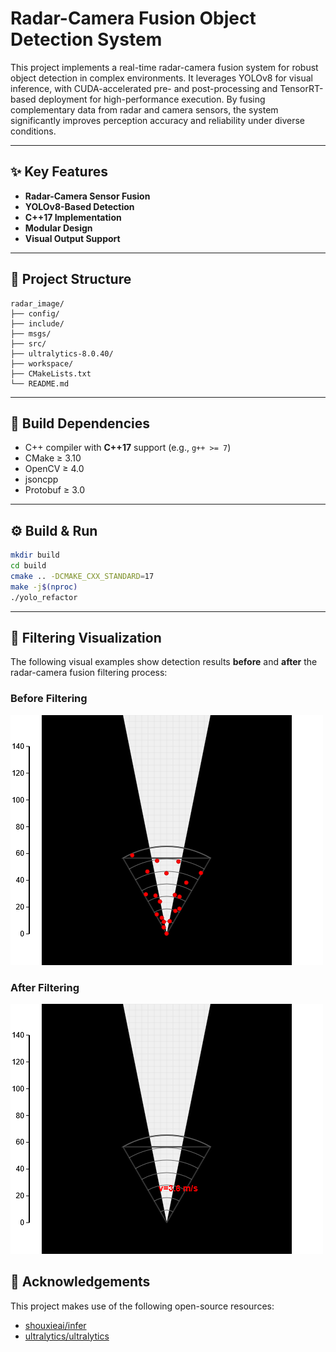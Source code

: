 

# Radar-Camera Fusion Object Detection System

This project implements a real-time radar-camera fusion system for robust object detection in complex environments. It leverages YOLOv8 for visual inference, with CUDA-accelerated pre- and post-processing and TensorRT-based deployment for high-performance execution. By fusing complementary data from radar and camera sensors, the system significantly improves perception accuracy and reliability under diverse conditions.

---

## ✨ Key Features

* **Radar-Camera Sensor Fusion**
* **YOLOv8-Based Detection**
* **C++17 Implementation**
* **Modular Design**
* **Visual Output Support**

---

## 📁 Project Structure

```
radar_image/
├── config/              
├── include/             
├── msgs/                
├── src/                 
├── ultralytics-8.0.40/  
├── workspace/              
├── CMakeLists.txt       
└── README.md            
```

---

## 🔧 Build Dependencies

* C++ compiler with **C++17** support (e.g., `g++ >= 7`)
* CMake ≥ 3.10
* OpenCV ≥ 4.0
* jsoncpp
* Protobuf ≥ 3.0

---

## ⚙️ Build & Run

```bash
mkdir build
cd build
cmake .. -DCMAKE_CXX_STANDARD=17
make -j$(nproc)
./yolo_refactor
```

---

## 🧪 Filtering Visualization

The following visual examples show detection results **before** and **after** the radar-camera fusion filtering process:

### Before Filtering

<!-- Replace with actual path -->

![Before Filtering](./workspace/before.png)

### After Filtering

<!-- Replace with actual path -->

![After Filtering](./workspace/after.png)



## 🙏 Acknowledgements

This project makes use of the following open-source resources:

* [shouxieai/infer](https://github.com/shouxieai/infer)
* [ultralytics/ultralytics](https://github.com/ultralytics/ultralytics)



